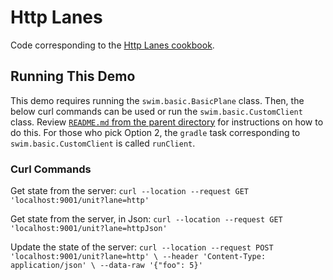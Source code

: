 # Http Lanes

Code corresponding to the [Http Lanes cookbook](https://swimos.org/tutorials/http-lanes/).

## Running This Demo

This demo requires running the `swim.basic.BasicPlane` class. Then, the below curl commands can be used or run the `swim.basic.CustomClient` class. Review [`README.md` from the parent directory](../README.md) for instructions on how to do this. For those who pick Option 2, the `gradle` task corresponding to `swim.basic.CustomClient` is called `runClient`.

### Curl Commands

Get state from the server:
`curl --location --request GET 'localhost:9001/unit?lane=http'`

Get state from the server, in Json:
`curl --location --request GET 'localhost:9001/unit?lane=httpJson'`

Update the state of the server:
`curl --location --request POST 'localhost:9001/unit?lane=http' \
--header 'Content-Type: application/json' \
--data-raw '{"foo": 5}'`